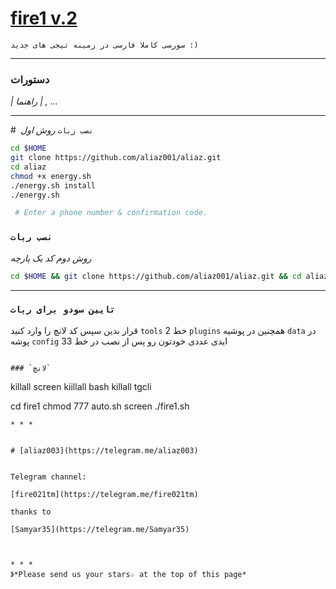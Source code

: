 # [fire1 v.2](https://telegram.me/fire021tm)

`سورسی کاملا فارسی در زمینه تیجی های جدید :)`

* * *

### دستورات

*| راهنما | , ...*

* * *

#` نصب ربات`
*روش اول*
```sh
cd $HOME
git clone https://github.com/aliaz001/aliaz.git
cd aliaz
chmod +x energy.sh
./energy.sh install
./energy.sh

 # Enter a phone number & confirmation code.
```
### `نصب ربات`
*روش دوم کد یک پارچه*
```sh
cd $HOME && git clone https://github.com/aliaz001/aliaz.git && cd aliaz && chmod +x energy.sh && ./energy.sh install && ./energy.sh
```

* * *

### `تایین سودو برای ربات`
 قرار بدین سپس کد لانچ را وارد کنید  `tools`  خط 2   `plugins` همچنین در پوشیه  `data` در پوشه `config` ایدی عددی خودتون رو پس از نصب در خط 33 
```

### `لانچ`
```
killall screen
kiillall bash
killall tgcli
                                                                                                                                                                                                
cd fire1
chmod 777 auto.sh
screen ./fire1.sh

```
* * *


# [aliaz003](https://telegram.me/aliaz003)


Telegram channel:

[fire021tm](https://telegram.me/fire021tm)

thanks to   

[Samyar35](https://telegram.me/Samyar35)



* * *
》*Please send us your stars☆ at the top of this page*

